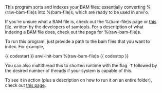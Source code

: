 This program sorts and indexes your BAM files: essentially converting %(raw-bam-file)s into %(bam-file)s, which are ready to be used in anvi'o. 

If you're unsure what a BAM file is, check out the %(bam-file)s page or [this file](https://samtools.github.io/hts-specs/SAMv1.pdf), written by the developers of samtools. For a descritption of what indexing a BAM file does, check out the page for %(raw-bam-file)s. 

To run this program, just provide a path to the bam files that you want to index. For example, 

{{ codestart }}
anvi-init-bam %(raw-bam-file)s 
{{ codestop }}

You can also multithread this to shorten runtime with the flag `-T` followed by the desired number of threads if your system is capable of this. 

To see it in action (plus a description on how to run it on an entire folder), check out [this page](http://merenlab.org/2016/06/22/anvio-tutorial-v2/#anvi-init-bam). 
